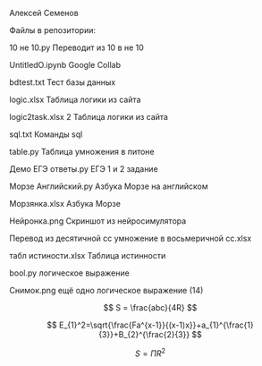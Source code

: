 Алексей Семенов

Файлы в репозитории:

10 не 10.py Переводит из 10 в не 10

UntitledO.ipynb Google Collab

bdtest.txt Тест базы данных

logic.xlsx Таблица логики из сайта

logic2task.xlsx 2 Таблица логики из сайта

sql.txt Команды sql

table.py Таблица умножения в питоне

Демо ЕГЭ ответы.py ЕГЭ 1 и 2 задание

Морзе Английский.py Азбука Морзе на английском

Морзянка.xlsx Азбука Морзе

Нейронка.png Скриншот из нейросимулятора

Перевод из десятичной сс умножение в восьмеричной сс.xlsx 

табл истиности.xlsx Таблица истинности

bool.py логическое выражение

Снимок.png ещё одно логическое выражение (14)

$$ S = \frac{abc}{4R} $$

$$ E_{1}^2=\sqrt{\frac{Fa^{x-1}}{(x-1)x}}+a_{1}^{\frac{1}{3}}+B_{2}^{\frac{2}{3}} $$

$$ S = \Pi R^{2} $$



